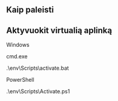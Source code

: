 ## Kaip paleisti

## Aktyvuokit virtualią aplinką

Windows

cmd.exe

.\env\Scripts\activate.bat

PowerShell

.\env\Scripts\Activate.ps1

##

